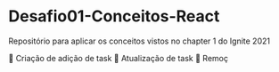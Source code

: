 # Desafio01-Conceitos-React

Repositório para aplicar os conceitos vistos no chapter 1 do Ignite 2021

🎯 Criação de adição de task
🎯 Atualização de task
🎯 Remoç
